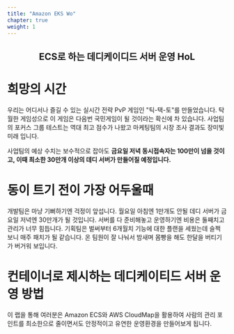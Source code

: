 ```yaml
---
title: "Amazon EKS Wo"
chapter: true
weight: 1
---
```


<div style="text-align: center"><h2>ECS로 하는 데디케이디드 서버 운영 HoL</h2></div>

# 희망의 시간
우리는 어디서나 즐길 수 있는 실시간 전략 PvP 게임인 "틱-택-토"를 만들었습니다.
탁월한 게임성으로 이 게임은 다음번 국민게임이 될 것이라는 확신에 차 있습니다.
사업팀의 포커스 그룹 테스트는 역대 최고 점수가 나왔고 마케팅팀의 시장 조사 결과도 장미빛 미래 입니다.

사업팀의 예상 수치는 보수적으로 잡아도
**금요일 저녁 동시접속자는 100만이 넘을 것이고, 이때 최소한 30만개 이상의 데디 서버가 만들어질 예정입니다.**


# 동이 트기 전이 가장 어두울때
개발팀은 마냥 기뻐하기엔 걱정이 앞섭니다. 월요일 아침엔 1만개도 안될 데디 서버가 금요일 저녁엔 30만개가 될 것입니다.
서버를 다 준비해놓고 운영하기엔 비용은 둘째치고 관리가 너무 힘듭니다.
기획팀은 벌써부터 6개월치 기능에 대한 플랜을 세웠는데 슬쩍 보니 매주 패치가 될 같습니다.
온 팀원이 잘 나눠서 밤새며 몸빵을 해도 한달을 버티기가 버거워 보입니다.


# 컨테이너로 제시하는 데디케이티드 서버 운영 방법
이 랩을 통해 여러분은 Amazon ECS와 AWS CloudMap을 활용하여 사람의 관리 포인트를 최소한으로 줄이면서도
안정적이고 유연한 운영환경을 만들어보게 됩니다.